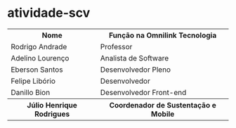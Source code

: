 # atividade-scv

<table>
  <tr>
    <th>Nome</th>
    <th>Fun&ccedil;&atilde;o na Omnilink Tecnologia</th>
  </tr>
  <tr>
    <td>Rodrigo Andrade</td>
    <td>Professor</td>
  </tr>
  <tr>
    <td>Adelino Lourenço</td>
    <td>Analista de Software</td>
  </tr>
  <tr>
    <td>Eberson Santos</td>
    <td>Desenvolvedor Pleno</td>
  </tr>
  <tr>
    <td>Felipe Libório</td>
    <td>Desenvolvedor</td>
  </tr>
  <tr>
    <td>Danillo Bion</td>
    <td>Desenvolvedor Front-end</td>
  </tr>
  <tr>
     <th>Júlio Henrique Rodrigues</th>
     <th>Coordenador de Sustentação e Mobile</th>
  </tr>
</table>
